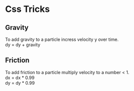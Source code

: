 # Css Tricks
## Gravity
To add gravity to a particle incress velocity y over time.\
dy = dy + gravity

## Friction 
To add friction to a particle multiply velocity to a number < 1.\
dx = dx * 0.99\
dy = dy * 0.99

